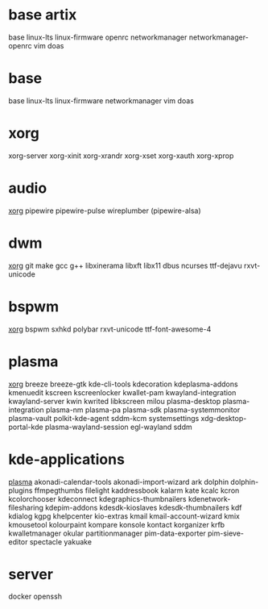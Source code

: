 # base artix
base linux-lts linux-firmware openrc networkmanager networkmanager-openrc vim doas

# base
base linux-lts linux-firmware networkmanager vim doas

# xorg
xorg-server xorg-xinit xorg-xrandr xorg-xset xorg-xauth xorg-xprop

# audio
[xorg](#xorg) pipewire pipewire-pulse wireplumber (pipewire-alsa)

# dwm
[xorg](#xorg) git make gcc g++ libxinerama libxft libx11 dbus ncurses ttf-dejavu rxvt-unicode

# bspwm
[xorg](#xorg) bspwm sxhkd polybar rxvt-unicode ttf-font-awesome-4 

# plasma
[xorg](#xorg) breeze breeze-gtk kde-cli-tools kdecoration kdeplasma-addons kmenuedit kscreen kscreenlocker kwallet-pam kwayland-integration kwayland-server kwin kwrited libkscreen milou plasma-desktop plasma-integration plasma-nm plasma-pa plasma-sdk plasma-systemmonitor plasma-vault polkit-kde-agent sddm-kcm systemsettings xdg-desktop-portal-kde plasma-wayland-session egl-wayland sddm

# kde-applications
[plasma](#plasma) akonadi-calendar-tools akonadi-import-wizard ark dolphin dolphin-plugins ffmpegthumbs filelight kaddressbook kalarm kate kcalc kcron kcolorchooser kdeconnect kdegraphics-thumbnailers kdenetwork-filesharing kdepim-addons kdesdk-kioslaves kdesdk-thumbnailers kdf kdialog kgpg khelpcenter kio-extras kmail kmail-account-wizard kmix kmousetool kolourpaint kompare konsole kontact korganizer krfb kwalletmanager okular partitionmanager pim-data-exporter pim-sieve-editor spectacle yakuake

# server
docker openssh
